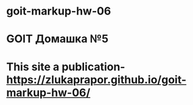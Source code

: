 # goit-markup-hw-06

# GOIT Домашка №5

# This site a publication- https://zlukaprapor.github.io/goit-markup-hw-06/
